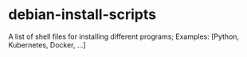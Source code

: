 # debian-install-scripts
A list of shell files for installing different programs; Examples: [Python, Kubernetes, Docker, ...]
